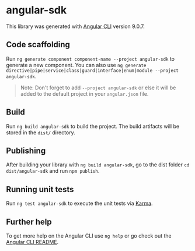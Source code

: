 # angular-sdk

This library was generated with [Angular CLI](https://github.com/angular/angular-cli) version 9.0.7.

## Code scaffolding

Run `ng generate component component-name --project angular-sdk` to generate a new component. You can also use `ng generate directive|pipe|service|class|guard|interface|enum|module --project angular-sdk`.
> Note: Don't forget to add `--project angular-sdk` or else it will be added to the default project in your `angular.json` file. 

## Build

Run `ng build angular-sdk` to build the project. The build artifacts will be stored in the `dist/` directory.

## Publishing

After building your library with `ng build angular-sdk`, go to the dist folder `cd dist/angular-sdk` and run `npm publish`.

## Running unit tests

Run `ng test angular-sdk` to execute the unit tests via [Karma](https://karma-runner.github.io).

## Further help

To get more help on the Angular CLI use `ng help` or go check out the [Angular CLI README](https://github.com/angular/angular-cli/blob/master/README.md).

